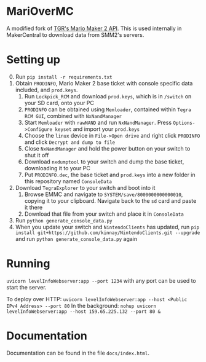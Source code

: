 # MariOverMC
A modified fork of [TGR's Mario Maker 2 API](https://tgrcode.com/mm2/docs/). This is used
internally in MakerCentral to download data from SMM2's servers.

# Setting up
0. Run `pip install -r requirements.txt`
1. Obtain `PRODINFO`, Mario Maker 2 base ticket with console specific data included, and `prod.keys`.
    1. Run `Lockpick_RCM` and download `prod.keys`, which is in `/switch` on your SD card, onto your PC
    2. `PRODINFO` can be obtained using `Memloader`, contained within `Tegra RCM GUI`, combined with `NxNandManager`
    3. Start `Memloader` with `rawNAND` and run `NxNandManager`. Press `Options->Configure keyset` and import your `prod.keys`
    4. Choose the `linux` device in `File->Open drive` and right click `PRODINFO` and click `Decrypt and dump to file`
    5. Close `NxNandManager` and hold the power button on your switch to shut it off
    6. Download `nxdumptool` to your switch and dump the base ticket, downloading it to your PC
    7. Put `PRODINFO.dec`, the base ticket and `prod.keys` into a new folder in this repository named `ConsoleData`
2. Download `TegraExplorer` to your switch and boot into it
    1. Browse EMMC and navigate to `SYSTEM/save/8000000000000010`, copying it to your clipboard. Navigate back to the `sd` card and paste it there
    2. Download that file from your switch and place it in `ConsoleData`
3. Run `python generate_console_data.py`
4. When you update your switch and `NintendoClients` has updated, run `pip install git+https://github.com/kinnay/NintendoClients.git --upgrade` and run `python generate_console_data.py` again

# Running
`uvicorn levelInfoWebserver:app --port 1234` with any port can be used to start the server.

To deploy over HTTP: `uvicorn levelInfoWebserver:app --host <Public IPv4 Address> --port 80`
In the background: `nohup uvicorn levelInfoWebserver:app --host 159.65.225.132 --port 80 &`

# Documentation
Documentation can be found in the file `docs/index.html`.
